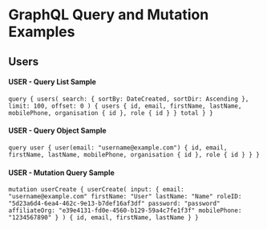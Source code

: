 # GraphQL Query and Mutation Examples

## Users

#### USER - Query List Sample
`
query {
  users(
    search: {
      sortBy: DateCreated,
      sortDir: Ascending
    },
    limit: 100,
    offset: 0
  ) {
      users {
          id,
          email,
          firstName,
          lastName,
          mobilePhone,
          organisation {
              id
          },
          role {
              id
          }
      }
      total
  }
}
`

#### USER - Query Object Sample
`
query user {
  user(email: "username@example.com") {
    id,
    email,
    firstName,
    lastName,
    mobilePhone,
    organisation {
        id
    },
    role {
        id
    }
  }
}
`

#### USER - Mutation Query Sample
`
mutation userCreate {
    userCreate(
        input: {
            email: "username@example.com"
            firstName: "User"
            lastName: "Name"
            roleID: "5d23a6d4-6ea4-462c-9e13-b7def16af3df"
            password: "password"
            affiliateOrg: "e39e4131-fd0e-4560-b129-59a4c7fe1f3f"
            mobilePhone: "1234567890"
        }
    ) {
        id,
        email,
        firstName,
        lastName
    }
}
`